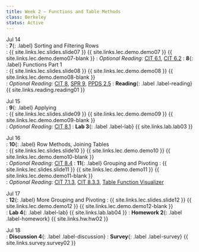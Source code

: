 ```yaml
---
title: Week 2 — Functions and Table Methods
class: Berkeley
status: Active
---
```


Jul 14  
: **7**{: .label} Sorting and Filtering Rows  
    : {{ site.links.lec.slides.slide07 }} {{ site.links.lec.demo.demo07 }} {{ site.links.lec.demo.demo07-blank }} 
: _Optional Reading:_ [CIT 6.1](https://inferentialthinking.com/chapters/06/1/Sorting_Rows.html), [CIT 6.2](https://inferentialthinking.com/chapters/06/1/Sorting_Rows.html)
: **8**{: .label} Functions Part 1  
    : {{ site.links.lec.slides.slide08 }} {{ site.links.lec.demo.demo08 }} {{ site.links.lec.demo.demo08-blank }}  
: _Optional Reading:_ [CIT 8](https://inferentialthinking.com/chapters/08/Functions_and_Tables.html), [SPR 9](https://cs.stanford.edu/people/nick/py/python-function.html), [PPDS 2.5](https://www.tomasbeuzen.com/python-programming-for-data-science/chapters/chapter2-loops-functions.html#functions)
: **Reading**{: .label .label-reading} {{ site.links.reading.reading01 }}  

Jul 15  
: **9**{: .label} Applying  
    : {{ site.links.lec.slides.slide09 }} {{ site.links.lec.demo.demo09 }} {{ site.links.lec.demo.demo09-blank }}  
: _Optional Reading:_ [CIT 8.1](https://inferentialthinking.com/chapters/08/1/Applying_a_Function_to_a_Column.html)
: **Lab 3**{: .label .label-lab} {{ site.links.lab.lab03 }}  

Jul 16  
: **10**{: .label} Row Methods, Joining Tables  
    : {{ site.links.lec.slides.slide10 }} {{ site.links.lec.demo.demo10 }} {{ site.links.lec.demo.demo10-blank }}  
: *Optional Reading:* [CIT 8.4](https://inferentialthinking.com/chapters/08/4/Joining_Tables_by_Columns.html)
: **11**{: .label} Grouping and Pivoting
    : {{ site.links.lec.slides.slide11 }} {{ site.links.lec.demo.demo11 }} {{ site.links.lec.demo.demo11-blank }}  
: _Optional Reading:_ [CIT 7.1.3](https://inferentialthinking.com/chapters/07/1/Visualizing_Categorical_Distributions.html?highlight=group#grouping-categorical-data), [CIT 8.3.3](https://inferentialthinking.com/chapters/08/3/Cross-Classifying_by_More_than_One_Variable.html?highlight=pivot#pivot-tables-rearranging-the-output-of-group), [Table Function Visualizer](http://data8.org/interactive_table_functions/)

Jul 17  
: **12**{: .label} More Grouping and Pivoting
    : {{ site.links.lec.slides.slide12 }} {{ site.links.lec.demo.demo12 }} {{ site.links.lec.demo.demo12-blank }}  
: **Lab 4**{: .label .label-lab} {{ site.links.lab.lab04 }}
: **Homework 2**{: .label .label-homework} {{ site.links.hw.hw02 }}  

Jul 18   
: **Discussion 4**{: .label .label-discussion}
: **Survey**{: .label .label-survey} {{ site.links.survey.survey02 }}